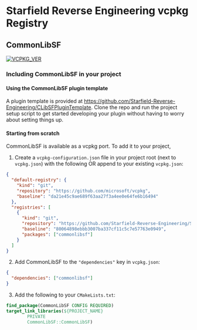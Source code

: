 # Starfield Reverse Engineering vcpkg Registry

## CommonLibSF

[![VCPKG_VER](https://img.shields.io/static/v1?label=vcpkg%20registry&message=2023-09-13.1&color=green&style=flat)](https://github.com/Starfield-Reverse-Engineering/Starfield-RE-vcpkg)

### Including CommonLibSF in your project

#### Using the CommonLibSF plugin template

A plugin template is provided at https://github.com/Starfield-Reverse-Engineering/CLibSFPluginTemplate. Clone the repo and run the project setup script to get started developing your plugin without having to worry about setting things up.

#### Starting from scratch

CommonLibSF is available as a vcpkg port. To add it to your project,

1. Create a `vcpkg-configuration.json` file in your project root (next to `vcpkg.json`) with the following OR append to your existing `vcpkg.json`:

```json
{
  "default-registry": {
    "kind": "git",
    "repository": "https://github.com/microsoft/vcpkg",
    "baseline": "da21e45c9ae689f63aa27f3a4ee0e64fe6b16494"
  },
  "registries": [
    {
      "kind": "git",
      "repository": "https://github.com/Starfield-Reverse-Engineering/Starfield-RE-vcpkg",
      "baseline": "80064898ebbb3007ba337cf11c5c7e57763e0949",
      "packages": ["commonlibsf"]
    }
  ]
}
```

2. Add CommonLibSF to the `"dependencies"` key in `vcpkg.json`:

```json
{
  "dependencies": ["commonlibsf"]
}
```

3. Add the following to your `CMakeLists.txt`:

```cmake
find_package(CommonLibSF CONFIG REQUIRED)
target_link_libraries(${PROJECT_NAME}
        PRIVATE
        CommonLibSF::CommonLibSF)
```
